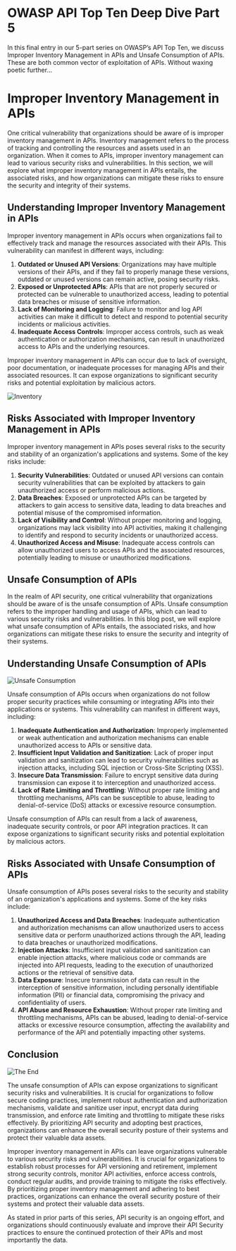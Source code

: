 # OWASP API Top Ten Deep Dive Part 5

In this final entry in our 5-part series on OWASP’s API Top Ten, we discuss Improper Inventory Management in APIs and Unsafe Consumption of APIs. These are both common vector of exploitation of APIs. Without waxing poetic further…

# Improper Inventory Management in APIs

One critical vulnerability that organizations should be aware of is improper inventory management in APIs. Inventory management refers to the process of tracking and controlling the resources and assets used in an organization. When it comes to APIs, improper inventory management can lead to various security risks and vulnerabilities. In this section, we will explore what improper inventory management in APIs entails, the associated risks, and how organizations can mitigate these risks to ensure the security and integrity of their systems.

## Understanding Improper Inventory Management in APIs

Improper inventory management in APIs occurs when organizations fail to effectively track and manage the resources associated with their APIs. This vulnerability can manifest in different ways, including:

1. **Outdated or Unused API Versions**: Organizations may have multiple versions of their APIs, and if they fail to properly manage these versions, outdated or unused versions can remain active, posing security risks.
2. **Exposed or Unprotected APIs**: APIs that are not properly secured or protected can be vulnerable to unauthorized access, leading to potential data breaches or misuse of sensitive information.
3. **Lack of Monitoring and Logging**: Failure to monitor and log API activities can make it difficult to detect and respond to potential security incidents or malicious activities.
4. **Inadequate Access Controls**: Improper access controls, such as weak authentication or authorization mechanisms, can result in unauthorized access to APIs and the underlying resources.

Improper inventory management in APIs can occur due to lack of oversight, poor documentation, or inadequate processes for managing APIs and their associated resources. It can expose organizations to significant security risks and potential exploitation by malicious actors.

![Inventory](/images/inventory.jpg)

## Risks Associated with Improper Inventory Management in APIs

Improper inventory management in APIs poses several risks to the security and stability of an organization's applications and systems. Some of the key risks include:

1. **Security Vulnerabilities**: Outdated or unused API versions can contain security vulnerabilities that can be exploited by attackers to gain unauthorized access or perform malicious actions.
2. **Data Breaches**: Exposed or unprotected APIs can be targeted by attackers to gain access to sensitive data, leading to data breaches and potential misuse of the compromised information.
3. **Lack of Visibility and Control**: Without proper monitoring and logging, organizations may lack visibility into API activities, making it challenging to identify and respond to security incidents or unauthorized access.
4. **Unauthorized Access and Misuse**: Inadequate access controls can allow unauthorized users to access APIs and the associated resources, potentially leading to misuse or unauthorized modifications.

## Unsafe Consumption of APIs

In the realm of API security, one critical vulnerability that organizations should be aware of is the unsafe consumption of APIs. Unsafe consumption refers to the improper handling and usage of APIs, which can lead to various security risks and vulnerabilities. In this blog post, we will explore what unsafe consumption of APIs entails, the associated risks, and how organizations can mitigate these risks to ensure the security and integrity of their systems.

## Understanding Unsafe Consumption of APIs

![Unsafe Consumption](/images/unsafe-consumption.jpg)

Unsafe consumption of APIs occurs when organizations do not follow proper security practices while consuming or integrating APIs into their applications or systems. This vulnerability can manifest in different ways, including:

1. **Inadequate Authentication and Authorization**: Improperly implemented or weak authentication and authorization mechanisms can enable unauthorized access to APIs or sensitive data.
2. **Insufficient Input Validation and Sanitization**: Lack of proper input validation and sanitization can lead to security vulnerabilities such as injection attacks, including SQL injection or Cross-Site Scripting (XSS).
3. **Insecure Data Transmission**: Failure to encrypt sensitive data during transmission can expose it to interception and unauthorized access.
4. **Lack of Rate Limiting and Throttling**: Without proper rate limiting and throttling mechanisms, APIs can be susceptible to abuse, leading to denial-of-service (DoS) attacks or excessive resource consumption.

Unsafe consumption of APIs can result from a lack of awareness, inadequate security controls, or poor API integration practices. It can expose organizations to significant security risks and potential exploitation by malicious actors.

## Risks Associated with Unsafe Consumption of APIs

Unsafe consumption of APIs poses several risks to the security and stability of an organization's applications and systems. Some of the key risks include:

1. **Unauthorized Access and Data Breaches**: Inadequate authentication and authorization mechanisms can allow unauthorized users to access sensitive data or perform unauthorized actions through the API, leading to data breaches or unauthorized modifications.
2. **Injection Attacks**: Insufficient input validation and sanitization can enable injection attacks, where malicious code or commands are injected into API requests, leading to the execution of unauthorized actions or the retrieval of sensitive data.
3. **Data Exposure**: Insecure transmission of data can result in the interception of sensitive information, including personally identifiable information (PII) or financial data, compromising the privacy and confidentiality of users.
4. **API Abuse and Resource Exhaustion**: Without proper rate limiting and throttling mechanisms, APIs can be abused, leading to denial-of-service attacks or excessive resource consumption, affecting the availability and performance of the API and potentially impacting other systems.

## Conclusion

![The End](/images/the-end.jpg)

The unsafe consumption of APIs can expose organizations to significant security risks and vulnerabilities. It is crucial for organizations to follow secure coding practices, implement robust authentication and authorization mechanisms, validate and sanitize user input, encrypt data during transmission, and enforce rate limiting and throttling to mitigate these risks effectively. By prioritizing API security and adopting best practices, organizations can enhance the overall security posture of their systems and protect their valuable data assets.

Improper inventory management in APIs can leave organizations vulnerable to various security risks and vulnerabilities. It is crucial for organizations to establish robust processes for API versioning and retirement, implement strong security controls, monitor API activities, enforce access controls, conduct regular audits, and provide training to mitigate the risks effectively. By prioritizing proper inventory management and adhering to best practices, organizations can enhance the overall security posture of their systems and protect their valuable data assets.

As stated in prior parts of this series, API security is an ongoing effort, and organizations should continuously evaluate and improve their API Security practices to ensure the continued protection of their APIs and most importantly the data.